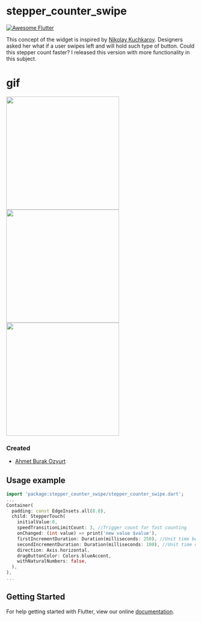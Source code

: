# stepper_counter_swipe
<a href="https://stackoverflow.com/questions/tagged/flutter?sort=votes">
   <img alt="Awesome Flutter" src="https://img.shields.io/badge/Awesome-Flutter-blue.svg?longCache=true&style=flat-square" />
</a>

 This concept of the widget is inspired by [Nikolay Kuchkarov](https://dribbble.com/shots/5639404-Stepper-XVIII).
 Designers asked her what if a user swipes left and will hold such type of button. Could this stepper count faster? I released this version with more functionality in this subject.

# gif
<img src="https://github.com/burakozyurt/stepper_counter_swipe/blob/master/documents/blue.gif?raw=true" width="300"/> <img src="https://github.com/burakozyurt/stepper_counter_swipe/blob/master/documents/green.gif?raw=true" width="300"/> <img src="https://github.com/burakozyurt/stepper_counter_swipe/blob/master/documents/red.gif?raw=true" width="300"/>

### Created

* [Ahmet Burak Ozyurt](https://github.com/burakozyurt)

## Usage example

```dart
import 'package:stepper_counter_swipe/stepper_counter_swipe.dart';
...
Container(
  padding: const EdgeInsets.all(8.0),
  child: StepperTouch(
    initialValue:0,
    speedTransitionLimitCount: 3, //Trigger count for fast counting
    onChanged: (int value) => print('new value $value'),
    firstIncrementDuration: Duration(milliseconds: 250), //Unit time before fast counting
    secondIncrementDuration: Duration(milliseconds: 100), //Unit time during fast counting
    direction: Axis.horizontal,
    dragButtonColor: Colors.blueAccent,
    withNaturalNumbers: false,
  ),
),
...
```
## Getting Started

For help getting started with Flutter, view our online
[documentation](https://flutter.io/).
